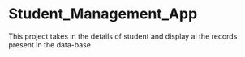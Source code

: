 # Student_Management_App
This project takes in the details of student and display al the records present in the data-base
